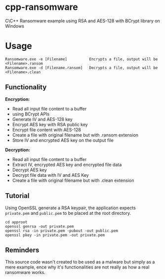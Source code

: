 
# cpp-ransomware
 C\C++ Ransomware example using RSA and AES-128 with BCrypt library on Windows

<h1>Usage</h1>

```
Ransomware.exe -e [Filename]          Encrypts a file, output will be <Filename>.ransom
Ransomware.exe -d [Filename.ransom]   Decrypts a file, output will be <Filename>.clean
```

<h2>Functionality</h2>

**Encryption:**

 - Read all input file content to a buffer
 - using BCrypt APIs
 - Generate IV and AES-128 key
 - Encrypt AES key with RSA public key 
 - Encrypt file content with AES-128
 - Create a file with original filename but with .ransom extension
 - Store IV and encrypted AES key on the output file

**Decryption:**

 - Read all input file content to a buffer
 - Extract IV, encrypted AES key and encrypted file data
 - Decrypt AES key
 - Decrypt file data with IV and AES Key
 - Create a file with original filename but with .clean extension

<h2>Tutorial</h2>

Using OpenSSL generate a RSA keypair, the application expects `private.pem` and `public.pem` to be placed at the root directory.

```
cd approot
openssl genrsa -out private.pem
openssl rsa -in private.pem -pubout -out public.pem
openssl pkey -in private.pem -out private.pem
```

<h2>Reminders</h2>

This source code wasn't created to be used as a malware but simply as a mere example, ence why it's functionalities are not really as how a real ransomware works.
